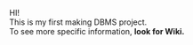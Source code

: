 HI! <br>
This is my first making DBMS project.<br>
To see more specific information, <strong>look for Wiki.</strong> <br>
